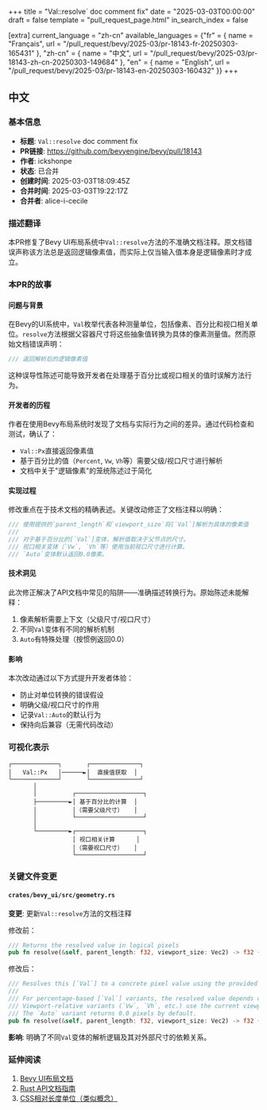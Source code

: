 +++
title = "Val::resolve` doc comment fix"
date = "2025-03-03T00:00:00"
draft = false
template = "pull_request_page.html"
in_search_index = false

[extra]
current_language = "zh-cn"
available_languages = {"fr" = { name = "Français", url = "/pull_request/bevy/2025-03/pr-18143-fr-20250303-165431" }, "zh-cn" = { name = "中文", url = "/pull_request/bevy/2025-03/pr-18143-zh-cn-20250303-149684" }, "en" = { name = "English", url = "/pull_request/bevy/2025-03/pr-18143-en-20250303-160432" }}
+++




















## 中文

### 基本信息
- **标题**: `Val::resolve` doc comment fix
- **PR链接**: https://github.com/bevyengine/bevy/pull/18143
- **作者**: ickshonpe
- **状态**: 已合并
- **创建时间**: 2025-03-03T18:09:45Z
- **合并时间**: 2025-03-03T19:22:17Z
- **合并者**: alice-i-cecile

### 描述翻译
本PR修复了Bevy UI布局系统中`Val::resolve`方法的不准确文档注释。原文档错误声称该方法总是返回逻辑像素值，而实际上仅当输入值本身是逻辑像素时才成立。

### 本PR的故事

#### 问题与背景
在Bevy的UI系统中，`Val`枚举代表各种测量单位，包括像素、百分比和视口相关单位。`resolve`方法根据父容器尺寸将这些抽象值转换为具体的像素测量值。然而原始文档错误声明：
```rust
/// 返回解析后的逻辑像素值
```
这种误导性陈述可能导致开发者在处理基于百分比或视口相关的值时误解方法行为。

#### 开发者的历程
作者在使用Bevy布局系统时发现了文档与实际行为之间的差异。通过代码检查和测试，确认了：
- `Val::Px`直接返回像素值
- 基于百分比的值（`Percent`, `Vw`, `Vh`等）需要父级/视口尺寸进行解析
- 文档中关于"逻辑像素"的笼统陈述过于简化

#### 实现过程
修改重点在于技术文档的精确表述。关键改动修正了文档注释以明确：
```rust
/// 使用提供的`parent_length`和`viewport_size`将[`Val`]解析为具体的像素值
/// 
/// 对于基于百分比的[`Val`]变体，解析值取决于父节点的尺寸。
/// 视口相关变体（`Vw`, `Vh`等）使用当前视口尺寸进行计算。
/// `Auto`变体默认返回0.0像素。
```

#### 技术洞见
此次修正解决了API文档中常见的陷阱——准确描述转换行为。原始陈述未能解释：
1. 像素解析需要上下文（父级尺寸/视口尺寸）
2. 不同`Val`变体有不同的解析机制
3. `Auto`有特殊处理（按惯例返回0.0）

#### 影响
本次改动通过以下方式提升开发者体验：
- 防止对单位转换的错误假设
- 明确父级/视口尺寸的作用
- 记录`Val::Auto`的默认行为
- 保持向后兼容（无需代码改动）

### 可视化表示

```
┌─────────────┐       ┌──────────────┐
│   Val::Px   │──────►│  直接值获取  │
└─────────────┘       └──────────────┘
       │
       │          ┌───────────────────┐
       ├─────────►│ 基于百分比的计算  │
       │          │（需要父级尺寸）   │
       │          └───────────────────┘
       │
       └─────────►┌───────────────────┐
                  │ 视口相关计算      │
                  │（需要视口尺寸）   │
                  └───────────────────┘
```

### 关键文件变更

#### `crates/bevy_ui/src/geometry.rs`
**变更**: 更新`Val::resolve`方法的文档注释

修改前：
```rust
/// Returns the resolved value in logical pixels
pub fn resolve(&self, parent_length: f32, viewport_size: Vec2) -> f32 {
```

修改后：
```rust
/// Resolves this [`Val`] to a concrete pixel value using the provided `parent_length` and `viewport_size`.
/// 
/// For percentage-based [`Val`] variants, the resolved value depends on the parent node's dimensions.
/// Viewport-relative variants (`Vw`, `Vh`, etc.) use the current viewport size for calculation.
/// The `Auto` variant returns 0.0 pixels by default.
pub fn resolve(&self, parent_length: f32, viewport_size: Vec2) -> f32 {
```

**影响**: 明确了不同`Val`变体的解析逻辑及其对外部尺寸的依赖关系。

### 延伸阅读
1. [Bevy UI布局文档](https://bevyengine.org/learn/book/features/ui/)
2. [Rust API文档指南](https://rust-lang.github.io/api-guidelines/documentation.html)
3. [CSS相对长度单位（类似概念）](https://developer.mozilla.org/zh-CN/docs/Learn/CSS/Building_blocks/Values_and_units)